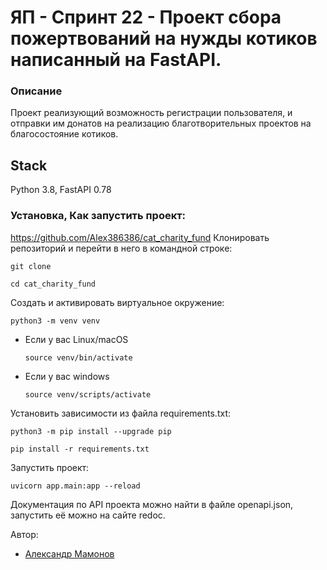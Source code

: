 # ЯП - Спринт 22 - Проект сбора пожертвований на нужды котиков написанный на FastAPI.

### Описание

Проект реализующий возможность регистрации пользователя, и отправки им донатов на реализацию благотворительных проектов на благосостояние котиков.

## Stack

Python 3.8, FastAPI 0.78

### Установка, Как запустить проект:
https://github.com/Alex386386/cat_charity_fund
Клонировать репозиторий и перейти в него в командной строке:

```
git clone 
```

```
cd cat_charity_fund
```

Cоздать и активировать виртуальное окружение:

```
python3 -m venv venv
```

* Если у вас Linux/macOS

    ```
    source venv/bin/activate
    ```

* Если у вас windows

    ```
    source venv/scripts/activate
    ```

Установить зависимости из файла requirements.txt:

```
python3 -m pip install --upgrade pip
```

```
pip install -r requirements.txt
```

Запустить проект:

```
uvicorn app.main:app --reload
```

Документация по API проекта можно найти в файле openapi.json, запустить её можно на сайте redoc.

Автор:
- [Александр Мамонов](https://github.com/Alex386386) 
